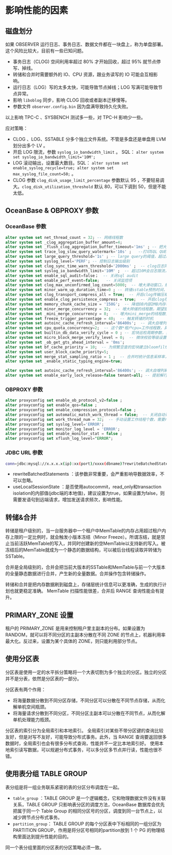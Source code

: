 # 影响性能的因素

## 磁盘划分

如果 OBSERVER 运行日志、事务日志、数据文件都在一块盘上，称为单盘部署。这个风险比较大，目前有一些已知问题。

+ 事务日志（CLOG) 空间利用率超过 80% 才开始回收，超过 95% 就节点停写、掉线。
+ 转储和合并时需要额外的 IO、CPU 资源，跟业务读写的 IO 可能会互相影响。
+ 运行日志（LOG）写的太多太快，可能导致节点掉线；LOG 写满可能导致节点异常。
+ 影响 `liboblog` 同步，影响 CLOG 回收或者副本迁移慢等。
+ 参数文件 `observer.config.bin` 因为盘满导致持久化失败。

以上影响 TPC-C 、SYSBENCH 测试多一些，对 TPC-H 影响少一些。

应对策略：

+ CLOG 、LOG、SSTABLE 分多个独立文件系统。不管是多盘还是单盘用 LVM 划分出多个 LV 。
+ 开启 LOG 限流，参数 `syslog_io_bandwidth_limit` 。 SQL： `alter system set syslog_io_bandwidth_limit='10M';`
+ LOG 滚动输出，设置最大数目。SQL： `alter system set enable_syslog_recycle=true; alter system set max_syslog_file_count=50;` 。
+ CLOG 参数 `clog_disk_usage_limit_percentage` 参数默认 95 ，不要轻易调大。`clog_disk_utilization_threshold` 默认 80，可以下调到 50，但是不能太低。

## OceanBase & OBPROXY 参数

### OceanBase 参数

```sql
alter system set net_thread_count = 32; -- 网络线程数 
alter system set _clog_aggregation_buffer_amount=4;
alter system set _flush_clog_aggregation_buffer_timeout='1ms' ; -- 把大概几毫秒之内的日志都聚合到一个rpc中发送，减小网络开销，提高并发读
alter system set trace_log_slow_query_watermark='10s' ;   --打印SQL QUERY的阈值
alter system set large_query_threshold='1s' ; -- large query的阈值，超过后进入大查询队列,避免大查询阻塞小查询
alter system set syslog_level='PERF'; -- 控制日志输出级别
alter system set clog_sync_time_warn_threshold='2000ms' ;  -- clog日志同步慢的时候触发debug日志的输出。
alter system set syslog_io_bandwidth_limit='10M' ;  -- 超过10M会日志限流，减小写日志文件带来的IO消耗
alter system set enable_sql_audit=false；  -- 关闭sql audit
alter system set enable_perf_event=false;   -- 关闭监控项
alter system set clog_max_unconfirmed_log_count=5000;  -- 增大滑动窗口，解决clog滑动窗口满导致的性能问题
alter system set minor_warm_up_duration_time=0 ; -- 转储sstable预热时间，转储完成后到预热时间内，所有对应partition的流量会逐步从memtable过渡到sstable，设置0转储之后流量马上切到sstable，使得memtable快速释放 ，内存释放更快。
alter system set clog_transport_compress_all = True;  -- 开启clog传输压缩，提高clog做Paxos同步的效率。但是会在clog传输前和接受后增加压缩的开销
alter system set enable_clog_persistence_compress = true;  -- 开启clog存储压缩，提高clog落盘效率。这个参数会减少clog落盘的IO，但是会在clog落盘前增加压缩的开销
alter system set memory_chunk_cache_size = '150G';  -- 降低OB内部2MB内存块被OS回收的概率，增大2MB内存块在OB内部的复用率，减少RPC由于内存操作慢而导致超时的风险。
alter system set minor_merge_concurrency = 32;  -- 增大转储的线程数，期望提高转储的速度。
alter system set _mini_merge_concurrency = 8;  -- 增大mini_merge的线程数，期望提高mini_merge的速度
alter system set freeze_trigger_percentage = 40;  -- 触发转储的时机
alter system set autoinc_cache_refresh_interval='86400s';  -- 调大自增列刷新的频率，减少性能损耗。
alter system set cpu_quota_concurrency=2;  -- 这个数*租户cpu=工作线程数，具体调整的数值需要根据业务模型和机器配置调整，工作线程超过实际CPU核数也没有意义同时会增加CPU调度和上下文切换的开销
alter system set builtin_db_data_verify_cycle = 0 ; -- 宏块巡检周期参数，当设置为0时关闭巡检 
alter system set micro_block_merge_verify_level = 0;  -- 微块校验等级设置，0：不做任何校验；1：对encoding做decode校验；2：对encoding做decode校验，对压缩做解压校验
alter system set _ob_get_gts_ahead_interval = '0ms'; 
alter system set bf_cache_priority = 10;  -- 为频繁空查的宏块建立bloomfilter并缓存，减少磁盘IO和CPU消耗，提升写入性能
alter system set user_block_cache_priority=5; 
alter system set merge_stat_sampling_ratio = 1 ;  -- 合并时统计信息采样率，当设置为0时则关闭统计信息采集
alter system set _enable_static_typing_engine=true; 

alter system set autoinc_cache_refresh_interval='86400s'; -- 调大自增列刷新的频率，对自增列和sequence场景有性能帮助
alter system set enable_early_lock_release=false tenant=all; -- 提前解行锁场景下，用于租户级别控制，是否打开该优化
```

### OBPROXY 参数

```sql
alter proxyconfig set enable_ob_protocol_v2=false ;
alter proxyconfig set enable_qos=false ;
alter proxyconfig set enable_compression_protocol=false ;
alter proxyconfig set automatic_match_work_thread = false;  -- 关闭自动计算线程个数
alter proxyconfig set work_thread_num = 32;  -- 手动设置工作线程个数，需要restart
alter proxyconfig set syslog_level='ERROR';
alter proxyconfig set monitor_log_level = 'ERROR';
alter proxyconfig set enable_monitor_stat = false ;
alter proxyconfig set xflush_log_level="ERROR";
```

### JDBC URL 参数

```bash
conn=jdbc:mysql://x.x.x.x(ip):xx(port)/xxxx(dbname)?rewriteBatchedStatements=true&allowMultiQueries=true&useLocalSessionState=true&useUnicode=true&characterEncoding=utf-8&socketTimeout=3000000
```

+ rewriteBatchedStatements ：该参数非常重要，会严重影响导数据效率，不可以忽略。
+ useLocalSessionState ：是否使用autocommit，read_only和transaction isolation的内部值(jdbc端的本地值)，建议设置为true，如果设置为false，则需要发语句到远端请求，增加发送请求频次，影响性能。

## 转储&合并

转储是租户级别的，当一台服务器中一个租户中MemTable的内存占用超过租户内存上限的一定比例时，就会触发小版本冻结（Minor Freeze）。所谓冻结，就是禁止当前活跃MemTable的写入，并同时创建新的空MemTable以支持新的写入。被冻结后的MemTable就成为一个静态的数据结构，可以被后台线程读取并转储为SSTable。

合并是全局级别的，合并会把当前大版本的SSTable和MemTable与前一个大版本的全量静态数据进行合并，产生新的全量数据。合并操作包含转储操作。

转储和合并是把内存数据刷到磁盘上，存储层统计信息可以更准确，生成的执行计划也就更稳定准确。
MemTable 扫描性能很差，合并后 RANGE 查询性能会有提升。

## PRIMARY_ZONE 设置

租户的 PRIMARY_ZONE 是用来控制租户里主副本的分布。如果设置为 RANDOM，就可以将不同分区的主副本分散在不同 ZONE 的节点上，机器利用率最大化。反过来，设置为某个具体的 ZONE，则只能利用部分节点。

## 使用分区表

分区表是使用一定的水平拆分策略将一个大表切割为多个独立的分区。独立的分区并不是分表，依然是分区表的一部分。

分区表有两个作用：

+ 将海量数据分散到不同分区存储，不同分区可以分散在不同节点存储，从而化解单机空间瓶颈。
+ 将海量请求分散到不同分区，不同分区主副本可以分散在不同节点，从而化解单机处理能力瓶颈。

分区表的索引分为全局索引和本地索引。
全局索引对某些不带分区键的查询比较友好，但是对写不友好，可能导致分布式事务。此外，当 RANGE 查询要返回很多数据时，全局索引也会有很多分布式查询，性能并不一定比本地索引好。
使用本地索引读写数据，可以规避分布式事务，可以多分区多节点并行读，性能也很不错。

## 使用表分组 TABLE GROUP

表分组是将一组业务联系紧密的表的分区分布调度在一起。

+ `table_group` ：TABLE GROUP 是一个逻辑概念，它和物理数据文件没有关联关系，TABLE GROUP 只影响表分区的调度方法，OceanBase 数据库会优先把属于同一个 Table Group 的相同分区号的分区，调度到同一台节点上，以减少跨节点分布式事务。
+ `partition_group`： TABLE GROUP 的每个分区表中下标相同的一组分区为 PARTITION GROUP，作用是将分区号相同的partition放到 1 个 PG 的物理结构里面达到提升性能的目的。

同一个表分组里面的分区表的分区策略必须一致。
